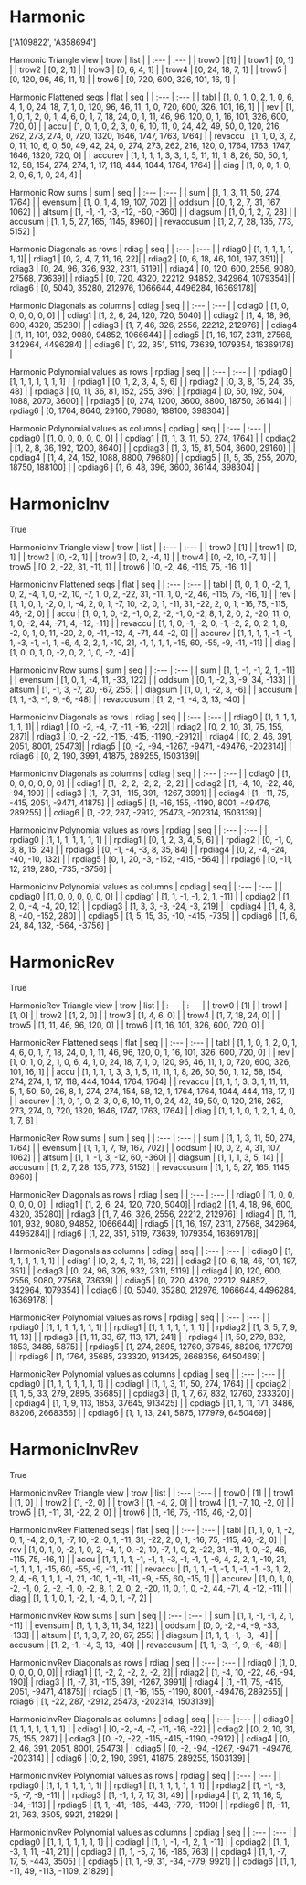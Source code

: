 # Harmonic
['A109822', 'A358694']

Harmonic Triangle view
| trow  |  list  |
| :---  |  :---  |
| trow0 | [1] |
| trow1 | [0, 1] |
| trow2 | [0, 2, 1] |
| trow3 | [0, 6, 4, 1] |
| trow4 | [0, 24, 18, 7, 1] |
| trow5 | [0, 120, 96, 46, 11, 1] |
| trow6 | [0, 720, 600, 326, 101, 16, 1] |

Harmonic Flattened seqs
| flat      |   seq  |
| :---      |  :---  |
| tabl     | [1, 0, 1, 0, 2, 1, 0, 6, 4, 1, 0, 24, 18, 7, 1, 0, 120, 96, 46, 11, 1, 0, 720, 600, 326, 101, 16, 1] |
| rev      | [1, 1, 0, 1, 2, 0, 1, 4, 6, 0, 1, 7, 18, 24, 0, 1, 11, 46, 96, 120, 0, 1, 16, 101, 326, 600, 720, 0] |
| accu     | [1, 0, 1, 0, 2, 3, 0, 6, 10, 11, 0, 24, 42, 49, 50, 0, 120, 216, 262, 273, 274, 0, 720, 1320, 1646, 1747, 1763, 1764] |
| revaccu  | [1, 1, 0, 3, 2, 0, 11, 10, 6, 0, 50, 49, 42, 24, 0, 274, 273, 262, 216, 120, 0, 1764, 1763, 1747, 1646, 1320, 720, 0] |
| accurev  | [1, 1, 1, 1, 3, 3, 1, 5, 11, 11, 1, 8, 26, 50, 50, 1, 12, 58, 154, 274, 274, 1, 17, 118, 444, 1044, 1764, 1764] |
| diag     | [1, 0, 0, 1, 0, 2, 0, 6, 1, 0, 24, 4] |

Harmonic Row sums
| sum        |   seq  |
| :---       |  :---  |
| sum       | [1, 1, 3, 11, 50, 274, 1764] |
| evensum   | [1, 0, 1, 4, 19, 107, 702] |
| oddsum    | [0, 1, 2, 7, 31, 167, 1062] |
| altsum    | [1, -1, -1, -3, -12, -60, -360] |
| diagsum   | [1, 0, 1, 2, 7, 28] |
| accusum   | [1, 1, 5, 27, 165, 1145, 8960] |
| revaccusum | [1, 2, 7, 28, 135, 773, 5152] |

Harmonic Diagonals as rows
| rdiag  |   seq  |
| :---   |  :---  |
| rdiag0 | [1, 1, 1, 1, 1, 1, 1]|
| rdiag1 | [0, 2, 4, 7, 11, 16, 22]|
| rdiag2 | [0, 6, 18, 46, 101, 197, 351]|
| rdiag3 | [0, 24, 96, 326, 932, 2311, 5119]|
| rdiag4 | [0, 120, 600, 2556, 9080, 27568, 73639]|
| rdiag5 | [0, 720, 4320, 22212, 94852, 342964, 1079354]|
| rdiag6 | [0, 5040, 35280, 212976, 1066644, 4496284, 16369178]|

Harmonic Diagonals as columns
| cdiag  |   seq  |
| :---   |  :---  |
| cdiag0 | [1, 0, 0, 0, 0, 0, 0] |
| cdiag1 | [1, 2, 6, 24, 120, 720, 5040] |
| cdiag2 | [1, 4, 18, 96, 600, 4320, 35280] |
| cdiag3 | [1, 7, 46, 326, 2556, 22212, 212976] |
| cdiag4 | [1, 11, 101, 932, 9080, 94852, 1066644] |
| cdiag5 | [1, 16, 197, 2311, 27568, 342964, 4496284] |
| cdiag6 | [1, 22, 351, 5119, 73639, 1079354, 16369178] |

Harmonic Polynomial values as rows
| rpdiag  |   seq  |
| :---    |  :---  |
| rpdiag0 | [1, 1, 1, 1, 1, 1, 1] |
| rpdiag1 | [0, 1, 2, 3, 4, 5, 6] |
| rpdiag2 | [0, 3, 8, 15, 24, 35, 48] |
| rpdiag3 | [0, 11, 36, 81, 152, 255, 396] |
| rpdiag4 | [0, 50, 192, 504, 1088, 2070, 3600] |
| rpdiag5 | [0, 274, 1200, 3600, 8800, 18750, 36144] |
| rpdiag6 | [0, 1764, 8640, 29160, 79680, 188100, 398304] |

Harmonic Polynomial values as columns
| cpdiag  |   seq  |
| :---    |  :---  |
| cpdiag0 | [1, 0, 0, 0, 0, 0, 0] |
| cpdiag1 | [1, 1, 3, 11, 50, 274, 1764] |
| cpdiag2 | [1, 2, 8, 36, 192, 1200, 8640] |
| cpdiag3 | [1, 3, 15, 81, 504, 3600, 29160] |
| cpdiag4 | [1, 4, 24, 152, 1088, 8800, 79680] |
| cpdiag5 | [1, 5, 35, 255, 2070, 18750, 188100] |
| cpdiag6 | [1, 6, 48, 396, 3600, 36144, 398304] |

# HarmonicInv
True

HarmonicInv Triangle view
| trow  |  list  |
| :---  |  :---  |
| trow0 | [1] |
| trow1 | [0, 1] |
| trow2 | [0, -2, 1] |
| trow3 | [0, 2, -4, 1] |
| trow4 | [0, -2, 10, -7, 1] |
| trow5 | [0, 2, -22, 31, -11, 1] |
| trow6 | [0, -2, 46, -115, 75, -16, 1] |

HarmonicInv Flattened seqs
| flat      |   seq  |
| :---      |  :---  |
| tabl     | [1, 0, 1, 0, -2, 1, 0, 2, -4, 1, 0, -2, 10, -7, 1, 0, 2, -22, 31, -11, 1, 0, -2, 46, -115, 75, -16, 1] |
| rev      | [1, 1, 0, 1, -2, 0, 1, -4, 2, 0, 1, -7, 10, -2, 0, 1, -11, 31, -22, 2, 0, 1, -16, 75, -115, 46, -2, 0] |
| accu     | [1, 0, 1, 0, -2, -1, 0, 2, -2, -1, 0, -2, 8, 1, 2, 0, 2, -20, 11, 0, 1, 0, -2, 44, -71, 4, -12, -11] |
| revaccu  | [1, 1, 0, -1, -2, 0, -1, -2, 2, 0, 2, 1, 8, -2, 0, 1, 0, 11, -20, 2, 0, -11, -12, 4, -71, 44, -2, 0] |
| accurev  | [1, 1, 1, 1, -1, -1, 1, -3, -1, -1, 1, -6, 4, 2, 2, 1, -10, 21, -1, 1, 1, 1, -15, 60, -55, -9, -11, -11] |
| diag     | [1, 0, 0, 1, 0, -2, 0, 2, 1, 0, -2, -4] |

HarmonicInv Row sums
| sum        |   seq  |
| :---       |  :---  |
| sum       | [1, 1, -1, -1, 2, 1, -11] |
| evensum   | [1, 0, 1, -4, 11, -33, 122] |
| oddsum    | [0, 1, -2, 3, -9, 34, -133] |
| altsum    | [1, -1, 3, -7, 20, -67, 255] |
| diagsum   | [1, 0, 1, -2, 3, -6] |
| accusum   | [1, 1, -3, -1, 9, -6, -48] |
| revaccusum | [1, 2, -1, -4, 3, 13, -40] |

HarmonicInv Diagonals as rows
| rdiag  |   seq  |
| :---   |  :---  |
| rdiag0 | [1, 1, 1, 1, 1, 1, 1]|
| rdiag1 | [0, -2, -4, -7, -11, -16, -22]|
| rdiag2 | [0, 2, 10, 31, 75, 155, 287]|
| rdiag3 | [0, -2, -22, -115, -415, -1190, -2912]|
| rdiag4 | [0, 2, 46, 391, 2051, 8001, 25473]|
| rdiag5 | [0, -2, -94, -1267, -9471, -49476, -202314]|
| rdiag6 | [0, 2, 190, 3991, 41875, 289255, 1503139]|

HarmonicInv Diagonals as columns
| cdiag  |   seq  |
| :---   |  :---  |
| cdiag0 | [1, 0, 0, 0, 0, 0, 0] |
| cdiag1 | [1, -2, 2, -2, 2, -2, 2] |
| cdiag2 | [1, -4, 10, -22, 46, -94, 190] |
| cdiag3 | [1, -7, 31, -115, 391, -1267, 3991] |
| cdiag4 | [1, -11, 75, -415, 2051, -9471, 41875] |
| cdiag5 | [1, -16, 155, -1190, 8001, -49476, 289255] |
| cdiag6 | [1, -22, 287, -2912, 25473, -202314, 1503139] |

HarmonicInv Polynomial values as rows
| rpdiag  |   seq  |
| :---    |  :---  |
| rpdiag0 | [1, 1, 1, 1, 1, 1, 1] |
| rpdiag1 | [0, 1, 2, 3, 4, 5, 6] |
| rpdiag2 | [0, -1, 0, 3, 8, 15, 24] |
| rpdiag3 | [0, -1, -4, -3, 8, 35, 84] |
| rpdiag4 | [0, 2, -4, -24, -40, -10, 132] |
| rpdiag5 | [0, 1, 20, -3, -152, -415, -564] |
| rpdiag6 | [0, -11, 12, 219, 280, -735, -3756] |

HarmonicInv Polynomial values as columns
| cpdiag  |   seq  |
| :---    |  :---  |
| cpdiag0 | [1, 0, 0, 0, 0, 0, 0] |
| cpdiag1 | [1, 1, -1, -1, 2, 1, -11] |
| cpdiag2 | [1, 2, 0, -4, -4, 20, 12] |
| cpdiag3 | [1, 3, 3, -3, -24, -3, 219] |
| cpdiag4 | [1, 4, 8, 8, -40, -152, 280] |
| cpdiag5 | [1, 5, 15, 35, -10, -415, -735] |
| cpdiag6 | [1, 6, 24, 84, 132, -564, -3756] |

# HarmonicRev
True

HarmonicRev Triangle view
| trow  |  list  |
| :---  |  :---  |
| trow0 | [1] |
| trow1 | [1, 0] |
| trow2 | [1, 2, 0] |
| trow3 | [1, 4, 6, 0] |
| trow4 | [1, 7, 18, 24, 0] |
| trow5 | [1, 11, 46, 96, 120, 0] |
| trow6 | [1, 16, 101, 326, 600, 720, 0] |

HarmonicRev Flattened seqs
| flat      |   seq  |
| :---      |  :---  |
| tabl     | [1, 1, 0, 1, 2, 0, 1, 4, 6, 0, 1, 7, 18, 24, 0, 1, 11, 46, 96, 120, 0, 1, 16, 101, 326, 600, 720, 0] |
| rev      | [1, 0, 1, 0, 2, 1, 0, 6, 4, 1, 0, 24, 18, 7, 1, 0, 120, 96, 46, 11, 1, 0, 720, 600, 326, 101, 16, 1] |
| accu     | [1, 1, 1, 1, 3, 3, 1, 5, 11, 11, 1, 8, 26, 50, 50, 1, 12, 58, 154, 274, 274, 1, 17, 118, 444, 1044, 1764, 1764] |
| revaccu  | [1, 1, 1, 3, 3, 1, 11, 11, 5, 1, 50, 50, 26, 8, 1, 274, 274, 154, 58, 12, 1, 1764, 1764, 1044, 444, 118, 17, 1] |
| accurev  | [1, 0, 1, 0, 2, 3, 0, 6, 10, 11, 0, 24, 42, 49, 50, 0, 120, 216, 262, 273, 274, 0, 720, 1320, 1646, 1747, 1763, 1764] |
| diag     | [1, 1, 1, 0, 1, 2, 1, 4, 0, 1, 7, 6] |

HarmonicRev Row sums
| sum        |   seq  |
| :---       |  :---  |
| sum       | [1, 1, 3, 11, 50, 274, 1764] |
| evensum   | [1, 1, 1, 7, 19, 167, 702] |
| oddsum    | [0, 0, 2, 4, 31, 107, 1062] |
| altsum    | [1, 1, -1, 3, -12, 60, -360] |
| diagsum   | [1, 1, 1, 3, 5, 14] |
| accusum   | [1, 2, 7, 28, 135, 773, 5152] |
| revaccusum | [1, 1, 5, 27, 165, 1145, 8960] |

HarmonicRev Diagonals as rows
| rdiag  |   seq  |
| :---   |  :---  |
| rdiag0 | [1, 0, 0, 0, 0, 0, 0]|
| rdiag1 | [1, 2, 6, 24, 120, 720, 5040]|
| rdiag2 | [1, 4, 18, 96, 600, 4320, 35280]|
| rdiag3 | [1, 7, 46, 326, 2556, 22212, 212976]|
| rdiag4 | [1, 11, 101, 932, 9080, 94852, 1066644]|
| rdiag5 | [1, 16, 197, 2311, 27568, 342964, 4496284]|
| rdiag6 | [1, 22, 351, 5119, 73639, 1079354, 16369178]|

HarmonicRev Diagonals as columns
| cdiag  |   seq  |
| :---   |  :---  |
| cdiag0 | [1, 1, 1, 1, 1, 1, 1] |
| cdiag1 | [0, 2, 4, 7, 11, 16, 22] |
| cdiag2 | [0, 6, 18, 46, 101, 197, 351] |
| cdiag3 | [0, 24, 96, 326, 932, 2311, 5119] |
| cdiag4 | [0, 120, 600, 2556, 9080, 27568, 73639] |
| cdiag5 | [0, 720, 4320, 22212, 94852, 342964, 1079354] |
| cdiag6 | [0, 5040, 35280, 212976, 1066644, 4496284, 16369178] |

HarmonicRev Polynomial values as rows
| rpdiag  |   seq  |
| :---    |  :---  |
| rpdiag0 | [1, 1, 1, 1, 1, 1, 1] |
| rpdiag1 | [1, 1, 1, 1, 1, 1, 1] |
| rpdiag2 | [1, 3, 5, 7, 9, 11, 13] |
| rpdiag3 | [1, 11, 33, 67, 113, 171, 241] |
| rpdiag4 | [1, 50, 279, 832, 1853, 3486, 5875] |
| rpdiag5 | [1, 274, 2895, 12760, 37645, 88206, 177979] |
| rpdiag6 | [1, 1764, 35685, 233320, 913425, 2668356, 6450469] |

HarmonicRev Polynomial values as columns
| cpdiag  |   seq  |
| :---    |  :---  |
| cpdiag0 | [1, 1, 1, 1, 1, 1, 1] |
| cpdiag1 | [1, 1, 3, 11, 50, 274, 1764] |
| cpdiag2 | [1, 1, 5, 33, 279, 2895, 35685] |
| cpdiag3 | [1, 1, 7, 67, 832, 12760, 233320] |
| cpdiag4 | [1, 1, 9, 113, 1853, 37645, 913425] |
| cpdiag5 | [1, 1, 11, 171, 3486, 88206, 2668356] |
| cpdiag6 | [1, 1, 13, 241, 5875, 177979, 6450469] |

# HarmonicInvRev
True

HarmonicInvRev Triangle view
| trow  |  list  |
| :---  |  :---  |
| trow0 | [1] |
| trow1 | [1, 0] |
| trow2 | [1, -2, 0] |
| trow3 | [1, -4, 2, 0] |
| trow4 | [1, -7, 10, -2, 0] |
| trow5 | [1, -11, 31, -22, 2, 0] |
| trow6 | [1, -16, 75, -115, 46, -2, 0] |

HarmonicInvRev Flattened seqs
| flat      |   seq  |
| :---      |  :---  |
| tabl     | [1, 1, 0, 1, -2, 0, 1, -4, 2, 0, 1, -7, 10, -2, 0, 1, -11, 31, -22, 2, 0, 1, -16, 75, -115, 46, -2, 0] |
| rev      | [1, 0, 1, 0, -2, 1, 0, 2, -4, 1, 0, -2, 10, -7, 1, 0, 2, -22, 31, -11, 1, 0, -2, 46, -115, 75, -16, 1] |
| accu     | [1, 1, 1, 1, -1, -1, 1, -3, -1, -1, 1, -6, 4, 2, 2, 1, -10, 21, -1, 1, 1, 1, -15, 60, -55, -9, -11, -11] |
| revaccu  | [1, 1, 1, -1, -1, 1, -1, -1, -3, 1, 2, 2, 4, -6, 1, 1, 1, -1, 21, -10, 1, -11, -11, -9, -55, 60, -15, 1] |
| accurev  | [1, 0, 1, 0, -2, -1, 0, 2, -2, -1, 0, -2, 8, 1, 2, 0, 2, -20, 11, 0, 1, 0, -2, 44, -71, 4, -12, -11] |
| diag     | [1, 1, 1, 0, 1, -2, 1, -4, 0, 1, -7, 2] |

HarmonicInvRev Row sums
| sum        |   seq  |
| :---       |  :---  |
| sum       | [1, 1, -1, -1, 2, 1, -11] |
| evensum   | [1, 1, 1, 3, 11, 34, 122] |
| oddsum    | [0, 0, -2, -4, -9, -33, -133] |
| altsum    | [1, 1, 3, 7, 20, 67, 255] |
| diagsum   | [1, 1, 1, -1, -3, -4] |
| accusum   | [1, 2, -1, -4, 3, 13, -40] |
| revaccusum | [1, 1, -3, -1, 9, -6, -48] |

HarmonicInvRev Diagonals as rows
| rdiag  |   seq  |
| :---   |  :---  |
| rdiag0 | [1, 0, 0, 0, 0, 0, 0]|
| rdiag1 | [1, -2, 2, -2, 2, -2, 2]|
| rdiag2 | [1, -4, 10, -22, 46, -94, 190]|
| rdiag3 | [1, -7, 31, -115, 391, -1267, 3991]|
| rdiag4 | [1, -11, 75, -415, 2051, -9471, 41875]|
| rdiag5 | [1, -16, 155, -1190, 8001, -49476, 289255]|
| rdiag6 | [1, -22, 287, -2912, 25473, -202314, 1503139]|

HarmonicInvRev Diagonals as columns
| cdiag  |   seq  |
| :---   |  :---  |
| cdiag0 | [1, 1, 1, 1, 1, 1, 1] |
| cdiag1 | [0, -2, -4, -7, -11, -16, -22] |
| cdiag2 | [0, 2, 10, 31, 75, 155, 287] |
| cdiag3 | [0, -2, -22, -115, -415, -1190, -2912] |
| cdiag4 | [0, 2, 46, 391, 2051, 8001, 25473] |
| cdiag5 | [0, -2, -94, -1267, -9471, -49476, -202314] |
| cdiag6 | [0, 2, 190, 3991, 41875, 289255, 1503139] |

HarmonicInvRev Polynomial values as rows
| rpdiag  |   seq  |
| :---    |  :---  |
| rpdiag0 | [1, 1, 1, 1, 1, 1, 1] |
| rpdiag1 | [1, 1, 1, 1, 1, 1, 1] |
| rpdiag2 | [1, -1, -3, -5, -7, -9, -11] |
| rpdiag3 | [1, -1, 1, 7, 17, 31, 49] |
| rpdiag4 | [1, 2, 11, 16, 5, -34, -113] |
| rpdiag5 | [1, 1, -41, -185, -443, -779, -1109] |
| rpdiag6 | [1, -11, 21, 763, 3505, 9921, 21829] |

HarmonicInvRev Polynomial values as columns
| cpdiag  |   seq  |
| :---    |  :---  |
| cpdiag0 | [1, 1, 1, 1, 1, 1, 1] |
| cpdiag1 | [1, 1, -1, -1, 2, 1, -11] |
| cpdiag2 | [1, 1, -3, 1, 11, -41, 21] |
| cpdiag3 | [1, 1, -5, 7, 16, -185, 763] |
| cpdiag4 | [1, 1, -7, 17, 5, -443, 3505] |
| cpdiag5 | [1, 1, -9, 31, -34, -779, 9921] |
| cpdiag6 | [1, 1, -11, 49, -113, -1109, 21829] |

